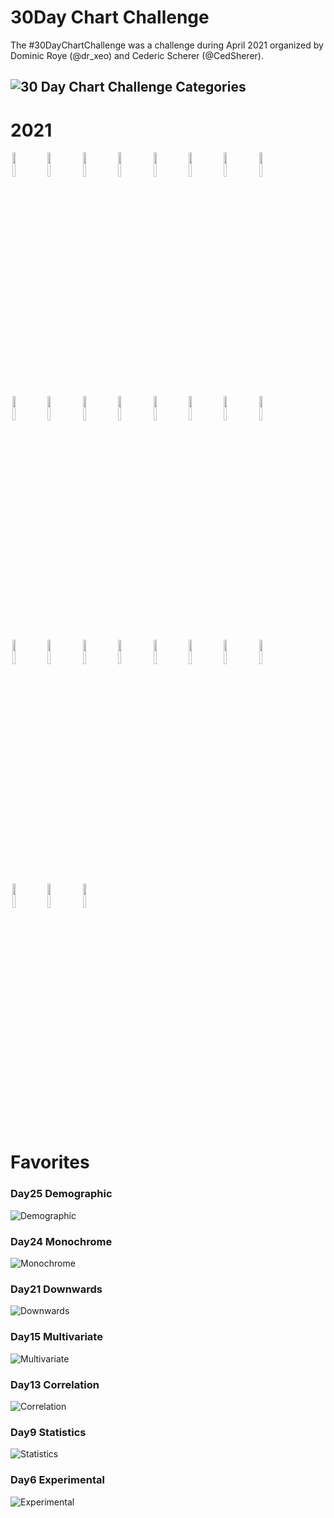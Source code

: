 # 30Day Chart Challenge
The #30DayChartChallenge was a challenge during April 2021 organized by Dominic Roye (@dr_xeo) and Cederic Scherer (@CedSherer).  

![30 Day Chart Challenge Categories](30dcc.jpg)
-------------------------------------------------------------------------------------------------------------------------------

# 2021
<p float = "center">
<img src="https://github.com/inkyscope/30DayChartChallenge/blob/main/day1/day1_part_to_whole.png" width="10%" hspace="3"/><img src="https://github.com/inkyscope/30DayChartChallenge/blob/main/day2/day2_pictogram2.png" width="10%" hspace="3"/><img src="https://github.com/inkyscope/30DayChartChallenge/blob/main/day3/day3_tiles.png" width="10%" hspace="3"/><img src="https://github.com/inkyscope/30DayChartChallenge/blob/main/day4/day4_magical.png" width="10%" hspace="3"/><img src="https://github.com/inkyscope/30DayChartChallenge/blob/main/day5/day5_Slope.png" width="10%" hspace="3"/><img src="https://github.com/inkyscope/30DayChartChallenge/blob/main/day6/day6_Experimental.png" width="10%" hspace="3"/><img src="https://github.com/inkyscope/30DayChartChallenge/blob/main/day7/day7_letter_distribution.png" width="10%" hspace="3"/><img src="https://github.com/inkyscope/30DayChartChallenge/blob/main/day8/day8_Animals.png" width="10%" hspace="3"/><img src="https://github.com/inkyscope/30DayChartChallenge/blob/main/day9/day9_Statistics.png" width="10%" hspace="3"/><img src="https://github.com/inkyscope/30DayChartChallenge/blob/main/day10/day10_abstract.png" width="10%" hspace="3"/><img src="https://github.com/inkyscope/30DayChartChallenge/blob/main/day11/day11_circular.png" width="10%" hspace="3"/><img src="https://github.com/inkyscope/30DayChartChallenge/blob/main/day13/day13_Correlation.png" width="10%" hspace="3"/><img src="https://github.com/inkyscope/30DayChartChallenge/blob/main/day15/day15_Multivarate.png" width="10%" hspace="3"/><img src="https://github.com/inkyscope/30DayChartChallenge/blob/main/day16/day16_circle_trees.png" width="10%" hspace="3"/><img src="https://github.com/inkyscope/30DayChartChallenge/blob/main/day18/day18_connections.png" width="10%" hspace="3"/><img src="https://github.com/inkyscope/30DayChartChallenge/blob/main/day19/day19_GlobalChange.PNG" width = "10%" hspace="3"/><img src="https://github.com/inkyscope/30DayChartChallenge/blob/main/day20/day20_Upward.png" width="10%" hspace="3"/><img src="https://github.com/inkyscope/30DayChartChallenge/blob/main/day21/day21_Downwards.png" width="10%" hspace="3"/><img src = "https://github.com/inkyscope/30DayChartChallenge/blob/main/day22/day22_WaterSources_Africa.gif" width="10%" hspace="3"/><img src="https://github.com/inkyscope/30DayChartChallenge/blob/main/day23/day23_tile.png" width="10%" hspace="3"/><img src="https://github.com/inkyscope/30DayChartChallenge/blob/main/day24/day24_monochrome.png" width="10%" hspace="3"/><img src="https://github.com/inkyscope/30DayChartChallenge/blob/main/day25/day25_demographic.png" width="10%" hspace="3"/><img src="https://github.com/inkyscope/30DayChartChallenge/blob/main/day26/day26_StepCountsbyWeekdays.png" width="10%" hspace="3"/><img src="https://github.com/inkyscope/30DayChartChallenge/blob/main/day27/day27_educational.png" width="10%" hspace="3"/><img src="https://github.com/inkyscope/30DayChartChallenge/blob/main/day28/d28_generative_art.png" width="10%" hspace="3"/><img src="https://github.com/inkyscope/30DayChartChallenge/blob/main/day29/day29_Deviation.png" width="10%" hspace="3"/><img src="https://github.com/inkyscope/30DayChartChallenge/blob/main/day30/day30_SubstituteFor3D.png" width="10%" hspace="3"/>
</p>

# Favorites

### Day25 Demographic
![Demographic](https://github.com/inkyscope/30DayChartChallenge/blob/main/day25/day25_demographic.png)

### Day24 Monochrome
![Monochrome](https://github.com/inkyscope/30DayChartChallenge/blob/main/day24/day24_monochrome.png)

### Day21 Downwards
![Downwards](https://github.com/inkyscope/30DayChartChallenge/blob/main/day21/day21_Downwards.png)

### Day15 Multivariate
![Multivariate](https://github.com/inkyscope/30DayChartChallenge/blob/main/day15/day15_Multivarate.png)

### Day13 Correlation
![Correlation](https://github.com/inkyscope/30DayChartChallenge/blob/main/day13/day13_Correlation.png)

### Day9 Statistics
![Statistics](https://github.com/inkyscope/30DayChartChallenge/blob/main/day9/day9_Statistics.png)

### Day6 Experimental
![Experimental](https://github.com/inkyscope/30DayChartChallenge/blob/main/day6/day6_Experimental.png)
